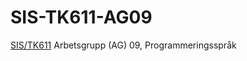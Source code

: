 # SIS-TK611-AG09

[SIS/TK611](https://www.sis.se/standardutveckling/tksidor/tk600699/sistk-611/) Arbetsgrupp (AG) 09, Programmeringsspråk
